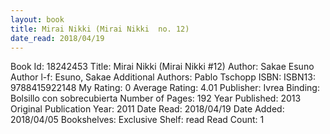 ```yaml
---
layout: book
title: Mirai Nikki (Mirai Nikki  no. 12)
date_read: 2018/04/19
---
```


Book Id: 18242453
Title: Mirai Nikki (Mirai Nikki #12)
Author: Sakae Esuno
Author l-f: Esuno, Sakae
Additional Authors: Pablo Tschopp
ISBN: 
ISBN13: 9788415922148
My Rating: 0
Average Rating: 4.01
Publisher: Ivrea
Binding: Bolsillo con sobrecubierta
Number of Pages: 192
Year Published: 2013
Original Publication Year: 2011
Date Read: 2018/04/19
Date Added: 2018/04/05
Bookshelves: 
Exclusive Shelf: read
Read Count: 1

